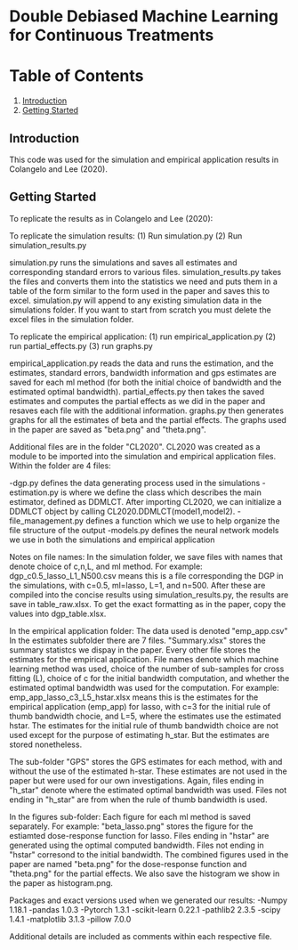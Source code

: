 # Double Debiased Machine Learning for Continuous Treatments

# Table of Contents
1. [Introduction](#introduction)
2. [Getting Started](#getting-started)

## Introduction <a name="introduction"></a>
This code was used for the simulation and empirical application
results in Colangelo and Lee (2020). 

## Getting Started <a name="getting-started"></a>

To replicate the results as in Colangelo and Lee (2020):

To replicate the simulation results:
(1) Run simulation.py
(2) Run simulation_results.py

simulation.py runs the simulations and saves all estimates and corresponding standard errors to 
various files. simulation_results.py takes the files and converts them into the statistics we need
and puts them in a table of the form similar to the form used in the paper and saves this to excel.
simulation.py will append to any existing simulation data in the simulations folder. If you want
to start from scratch you must delete the excel files in the simulation folder.

To replicate the empirical application:
(1) run empirical_application.py
(2) run partial_effects.py
(3) run graphs.py

empirical_application.py reads the data and runs the estimation, and the estimates, standard errors,
bandwidth information and gps estimates are saved for each ml method (for both the initial choice of
bandwidth and the estimated optimal bandwidth). partial_effects.py then takes the saved estimates and
computes the partial effects as we did in the paper and resaves each file with the additional information.
graphs.py then generates graphs for all the estimates of beta and the partial effects. The graphs
used in the paper are saved as "beta.png" and "theta.png". 

Additional files are in the folder "CL2020". CL2020 was created as a module to be imported into 
the simulation and empirical application files. Within the folder are 4 files:

-dgp.py defines the data generating process used in the simulations
-estimation.py is where we define the class which describes the main estimator, defined as DDMLCT. 
 After importing CL2020, we can initialize a DDMLCT object by calling CL2020.DDMLCT(model1,model2).
-file_management.py defines a function which we use to help organize the file structure of the output
-models.py defines the neural network models we use in both the simulations and empirical application

Notes on file names:
In the simulation folder, we save files with names that denote choice of c,n,L, and ml method.
For example: dgp_c0.5_lasso_L1_N500.csv means this is a file corresponding the DGP in the simulations,
with c=0.5, ml=lasso, L=1, and n=500. After these are compiled into the concise results using 
simulation_results.py, the results are save in table_raw.xlsx. To get the exact formatting as in the
paper, copy the values into dgp_table.xlsx.

In the empirical application folder:
The data used is denoted "emp_app.csv"
In the estimates subfolder there are 7 files. "Summary.xlsx" stores the summary statistcs we dispay
in the paper. Every other file stores the estimates for the empirical application. File names denote
which machine learning method was used, choice of the number of sub-samples for cross fitting (L),
choice of c for the initial bandwidth computation, and whether the estimated optimal bandwidth was used
for the computation. 
For example: emp_app_lasso_c3_L5_hstar.xlsx means this is the estimates for the empirical application
(emp_app) for lasso, with c=3 for the initial rule of thumb bandwidth chocie, and L=5, where the estimates
use the estimated hstar. The estimates for the initial rule of thumb bandwidth choice are not used except
for the purpose of estimating h_star. But the estimates are stored nonetheless.

The sub-folder "GPS" stores the GPS estimates for each method, with and without the use of the estimated
h-star. These estimates are not used in the paper but were used for our own investigations. Again, files
ending in "h_star" denote where the estimated optimal bandwidth was used. Files not ending in "h_star"
are from when the rule of thumb bandwidth is used. 

In the figures sub-folder: Each figure for each ml method is saved separately. 
For example: "beta_lasso.png" stores the figure for the estiamted dose-response function for lasso.
Files ending in "hstar" are generated using the optimal computed bandwidth. Files not ending in 
"hstar" corresond to the initial bandwidth. The combined figures used in the paper are named
"beta.png" for the dose-response function and "theta.png" for the partial effects. We also save the
histogram we show in the paper as histogram.png.

Packages and exact versions used when we generated our results:
-Numpy 1.18.1
-pandas 1.0.3
-Pytorch 1.3.1
-scikit-learn 0.22.1
-pathlib2 2.3.5
-scipy 1.4.1
-matplotlib 3.1.3
-pillow 7.0.0

Additional details are included as comments within each respective file.

